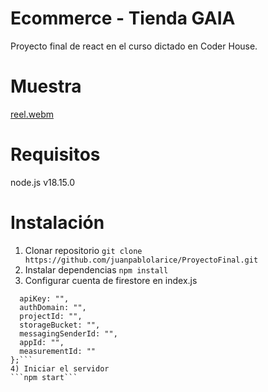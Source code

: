 # Ecommerce - Tienda GAIA

Proyecto final de react en el curso dictado en Coder House.

# Muestra

[reel.webm](https://user-images.githubusercontent.com/4804615/227797001-2ac48fd5-9eda-4ecc-aec5-3ae98f14ab27.webm)

# Requisitos

node.js v18.15.0

# Instalación

1) Clonar repositorio
```git clone https://github.com/juanpablolarice/ProyectoFinal.git```
2) Instalar dependencias
```npm install```
3) Configurar cuenta de firestore en index.js
```const firebaseConfig = {
  apiKey: "",
  authDomain: "",
  projectId: "",
  storageBucket: "",
  messagingSenderId: "",
  appId: "",
  measurementId: ""
};```
4) Iniciar el servidor 
```npm start```
